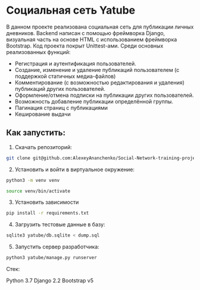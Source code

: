 # Социальная сеть Yatube

В данном проекте реализована социальная сеть для публикации личных дневников. Backend написан с помощью фреймворка Django, визуальная часть на основе HTML с использованием фреймворка Bootstrap. Код проекта покрыт Unittest-ами. 
Среди основных реализованных функций:
- Регистрация и аутентификация пользователей.
- Создание, изменение и удаление публикаций пользователем (с поддержкой статичных медиа-файлов)
- Комментирование (с возможностью редактирования и удаления) публикаций других пользователей.
- Оформление/отмена подписки на публикации других пользователей.
- Возможность добавление публикации определённой группы.
- Пагинация страниц с публикациями
- Кеширование выдачи

## Как запустить:

1. Скачать репозиторий:

```sh
git clone git@github.com:AlexeyAnanchenko/Social-Network-training-project.git
```
2. Установить и войти в виртуальное окружение:

```sh
python3 -m venv venv
```
```sh
source venv/bin/activate
```

3. Установить зависимости

```sh
pip install -r requirements.txt
```

4. Загрузить тестовые данные в базу:

```sh
sqlite3 yatube/db.sqlite < dump.sql
```

5. Запустить сервер разработчика:

```sh
python3 yatube/manage.py runserver
```


Стек:

Python 3.7
Django 2.2
Bootstrap v5